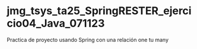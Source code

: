# jmg_tsys_ta25_SpringRESTER_ejercicio04_Java_071123
Practica de proyecto usando Spring con una relación one tu many
